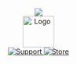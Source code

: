  <p align = 'center'>
 
  <br>
  <img
    src="https://github-readme-stats.vercel.app/api?username=AndreIakko&theme=github_dark&show_icons=true"
  />
 
  <br>
   <img
      alt="Logo"
      src="https://i.imgur.com/meawLQ1.png"
      width="64" height="64"
    />
  <br>
  
  <a href="https://discord.gg/M3WhamHF">
    <img
      alt="Support"
      src="https://img.shields.io/badge/discord-5865F2?logo=discord&logoColor=white&style=for-the-badge"
    />
  </a>
  <a href="https://darksideofthecode.tebex.io/">
    <img
      alt="Store"
      src="https://i.imgur.com/bjSJWiu.png"
    />
  </a>
</p>
